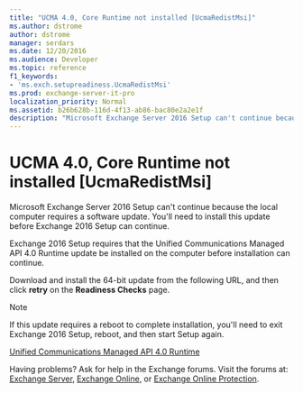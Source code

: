 ```yaml
---
title: "UCMA 4.0, Core Runtime not installed [UcmaRedistMsi]"
ms.author: dstrome
author: dstrome
manager: serdars
ms.date: 12/20/2016
ms.audience: Developer
ms.topic: reference
f1_keywords:
- 'ms.exch.setupreadiness.UcmaRedistMsi'
ms.prod: exchange-server-it-pro
localization_priority: Normal
ms.assetid: b26b628b-116d-4f13-ab86-bac80e2a2e1f
description: "Microsoft Exchange Server 2016 Setup can't continue because the local computer requires a software update. You'll need to install this update before Exchange 2016 Setup can continue."
---
```


# UCMA 4.0, Core Runtime not installed [UcmaRedistMsi]

Microsoft Exchange Server 2016 Setup can't continue because the local computer requires a software update. You'll need to install this update before Exchange 2016 Setup can continue.
  
Exchange 2016 Setup requires that the Unified Communications Managed API 4.0 Runtime update be installed on the computer before installation can continue.
  
Download and install the 64-bit update from the following URL, and then click **retry** on the **Readiness Checks** page.
  
> [!NOTE]
> If this update requires a reboot to complete installation, you'll need to exit Exchange 2016 Setup, reboot, and then start Setup again.
  
[Unified Communications Managed API 4.0 Runtime](https://go.microsoft.com/fwlink/p/?linkId=258269)
  
Having problems? Ask for help in the Exchange forums. Visit the forums at: [Exchange Server](https://go.microsoft.com/fwlink/p/?linkId=60612), [Exchange Online](https://go.microsoft.com/fwlink/p/?linkId=267542), or [Exchange Online Protection](https://go.microsoft.com/fwlink/p/?linkId=285351).
  

  

